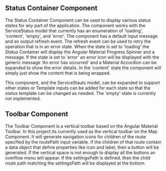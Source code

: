 ## Status Container Component

The Status Container Component can be used to display various status states for any part of the application. The component works with the ServiceStatus model that currently has an enumeration of 'loading', 'content', 'empty', and 'error'. The component has a default input message and an output refresh event. The refresh event can be used to retry the operation that is in an error state. When the state is set to 'loading' the Status Container will display the Angular Material Progress Spinner and a message. If the state is set to 'error' an error icon will be displayed with the generic message 'An error has occurred' and a Material Accordion can be expanded to show the error details. In the 'content' state the component will simply just show the content that is being wrapped.

This component, and the ServiceStauts model, can be expanded to support other states or Template inputs can be added for each state so that the status template can be changed as needed. The 'empty' state is currently not implemented.

## Toolbar Component

The Toolbar Component is a vertical toolbar based on the Angular Material Toolbar. In this project its currently used as the vertical toolbar on the Map Component. It will generate navigation icons for children of the route specified by the routePath input variable. If the children of that route contain a data object that define properties like icon and label, then a button will be generated. If the vertical space is not enough to display all the buttons an overflow menu will appear. If the settingsPath is defined, then the child route path matching the settingsPath will be displayed at the bottom.
